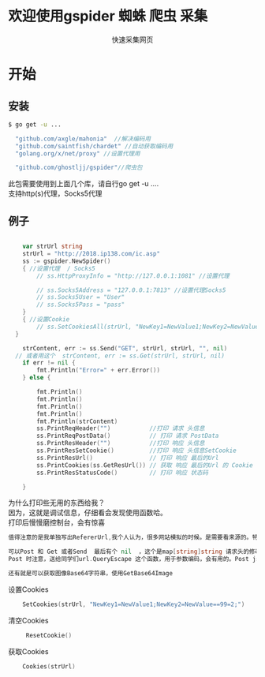 
<p align="center"> 
  <h1> 欢迎使用gspider 蜘蛛 爬虫 采集</h1>
</p> 


<p align="center">快速采集网页</a></p>
 
开始
===============

## 安装
```sh
$ go get -u ...
```
```go
  "github.com/axgle/mahonia"  //解决编码用
  "github.com/saintfish/chardet" //自动获取编码用 
  "golang.org/x/net/proxy" //设置代理用

  "github.com/ghostljj/gspider"//爬虫包
```
此包需要使用到上面几个库，请自行go get -u .... <br/>
支持http(s)代理，Socks5代理 <br/> 




## 例子

```go

	var strUrl string
	strUrl = "http://2018.ip138.com/ic.asp"
	ss := gspider.NewSpider()
	{ //设置代理  / Socks5
		// ss.HttpProxyInfo = "http://127.0.0.1:1081" //设置代理

		// ss.Socks5Address = "127.0.0.1:7813" //设置代理Socks5
		// ss.Socks5User = "User"
		// ss.Socks5Pass = "pass"
	}
	{ //设置Cookie
		// ss.SetCookiesAll(strUrl, "NewKey1=NewValue1;NewKey2=NewValue==99=2;")
  }

	strContent, err := ss.Send("GET", strUrl, strUrl, "", nil)
  // 或者用这个	strContent, err := ss.Get(strUrl, strUrl, nil)
	if err != nil {
		fmt.Println("Error=" + err.Error())
	} else {

		fmt.Println()
		fmt.Println()
		fmt.Println()
		fmt.Println()
		fmt.Println(strContent)
		ss.PrintReqHeader("")           //打印 请求 头信息
		ss.PrintReqPostData()           // 打印 请求 PostData
		ss.PrintResHeader("")           //打印 响应 头信息
		ss.PrintResSetCookie()          //打印 响应 头信息SetCookie
		ss.PrintResUrl()                // 打印 响应 最后的Url
		ss.PrintCookies(ss.GetResUrl()) // 获取 响应 最后的Url 的 Cookie
		ss.PrintResStatusCode()         // 打印 响应 状态码

	}
```

为什么打印些无用的东西给我？<br/>
因为，这就是调试信息，仔细看会发现使用函数哈。<br/>
打印后慢慢磨控制台，会有惊喜<br/>

```go
值得注意的是我单独写出RefererUrl,我个人认为，很多网站模拟的时候。是需要看来源的。特别是高级爬虫的时候。麻烦点是麻烦点，安全稳妥。

可以Post 和 Get 或者Send  最后有个 nil  ，这个是map[string]string 请求头的修改，不修改就是nil
Post 时注意，送给同学们url.QueryEscape 这个函数，用于参数编码，会有用的。Post json请忽略

还有就是可以获取图像Base64字符串，使用GetBase64Image
```

设置Cookies
```go
    SetCookies(strUrl, "NewKey1=NewValue1;NewKey2=NewValue==99=2;")
```

清空Cookies
```go
     ResetCookie()
```
获取Cookies
```go
    Cookies(strUrl)
```


